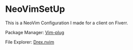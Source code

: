 # NeoVimSetUp
This is a NeoVim Configuration I made for a client on Fiverr.

Package Manager: [Vim-plug](https://github.com/junegunn/vim-plug) 

File Explorer: [Drex.nvim](https://github.com/TheBlob42/drex.nvim) 
